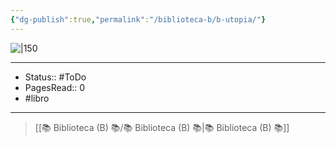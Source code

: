 ```yaml
---
{"dg-publish":true,"permalink":"/biblioteca-b/b-utopia/"}
---
```


![|150](http://books.google.com/books/content?id=IcYT2kM-8ogC&printsec=frontcover&img=1&zoom=1&edge=curl&source=gbs_api)

---

- Status:: #ToDo 
- PagesRead:: 0
- #libro

---


> [[📚 Biblioteca (B) 📚/📚 Biblioteca (B) 📚\|📚 Biblioteca (B) 📚]]